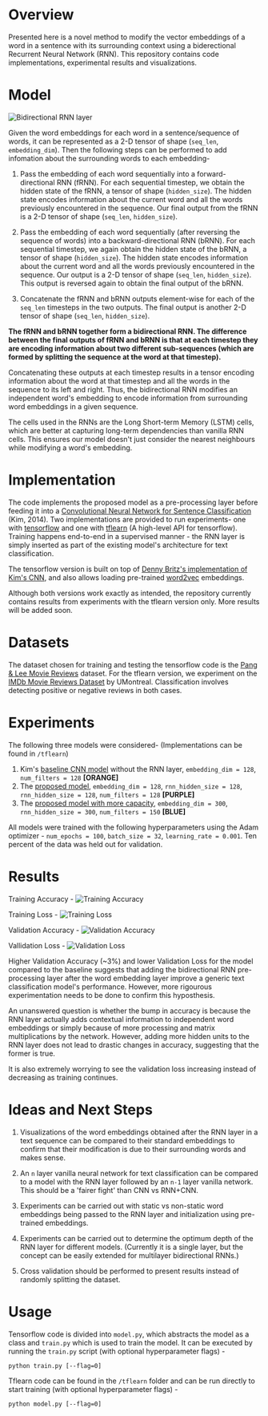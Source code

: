 # Overview
Presented here is a novel method to modify the vector embeddings of a word in a sentence with its surrounding context using a biderectional Recurrent Neural Network (RNN). This repository contains code implementations, experimental results and visualizations.

# Model
![Bidirectional RNN layer](../master/res/bidirectional-rnn.png?raw=true)

Given the word embeddings for each word in a sentence/sequence of words, it can be represented as a 2-D tensor of shape (`seq_len`, `embedding_dim`). Then the following steps can be performed to add infomation about the surrounding words to each embedding- 

1. Pass the embedding of each word sequentially into a forward-directional RNN (fRNN). For each sequential timestep, we obtain the hidden state of the fRNN, a tensor of shape (`hidden_size`). The hidden state encodes information about the current word and all the words previously encountered in the sequence. Our final output from the fRNN is a 2-D tensor of shape (`seq_len`, `hidden_size`). 

2. Pass the embedding of each word sequentially (after reversing the sequence of words) into a backward-directional RNN (bRNN). For each sequential timestep, we again obtain the hidden state of the bRNN, a tensor of shape (`hidden_size`). The hidden state encodes information about the current word and all the words previously encountered in the sequence. Our output is a 2-D tensor of shape (`seq_len`, `hidden_size`). This output is reversed again to obtain the final output of the bRNN. 

3. Concatenate the fRNN and bRNN outputs element-wise for each of the `seq_len` timesteps in the two outputs. The final output is another 2-D tensor of shape (`seq_len`, `hidden_size`).

**The fRNN and bRNN together form a bidirectional RNN. The difference between the final outputs of fRNN and bRNN is that at each timestep they are encoding information about two different sub-sequences (which are formed by splitting the sequence at the word at that timestep).**

Concatenating these outputs at each timestep results in a tensor encoding information about the word at that timestep and all the words in the sequence to its left and right. Thus, the bidirectional RNN modifies an independent word's embedding to encode information from surrounding word embeddings in a given sequence.

The cells used in the RNNs are the Long Short-term Memory (LSTM) cells, which are better at capturing long-term dependencies than vanilla RNN cells. This ensures our model doesn't just consider the nearest neighbours while modifying a word's embedding.

# Implementation
The code implements the proposed model as a pre-processing layer before feeding it into a [Convolutional Neural Network for Sentence Classification](https://arxiv.org/abs/1408.5882) (Kim, 2014). Two implementations are provided to run experiments- one with [tensorflow](https://www.tensorflow.org/) and one with [tflearn](http://tflearn.org/) (A high-level API for tensorflow). Training happens end-to-end in a supervised manner - the RNN layer is simply inserted as part of the existing model's architecture for text classification.

The tensorflow version is built on top of [Denny Britz's implementation of Kim's CNN](https://github.com/dennybritz/cnn-text-classification-tf), and also allows loading pre-trained [word2vec](https://code.google.com/archive/p/word2vec/) embeddings. 

Although both versions work exactly as intended, the repository currently contains results from experiments with the tflearn version only. More results will be added soon.

# Datasets
The dataset chosen for training and testing the tensorflow code is the [Pang & Lee Movie Reviews](http://www.cs.cornell.edu/people/pabo/movie-review-data/) dataset. For the tflearn version, we experiment on the [IMDb Movie Reviews Dataset](http://www.iro.umontreal.ca/~lisa/deep/data/imdb.pkl) by UMontreal. Classification involves detecting positive or negative reviews in both cases.

# Experiments
The following three models were considered- (Implementations can be found in `/tflearn`)

1. Kim's [baseline CNN model](https://raw.githubusercontent.com/chaitjo/lstm-context-embeddings/master/res/cnn-128.png) without the RNN layer, `embedding_dim = 128`, `num_filters = 128` **[ORANGE]**
2. The [proposed model](https://raw.githubusercontent.com/chaitjo/lstm-context-embeddings/master/res/lstm%2Bcnn-128.png), `embedding_dim = 128`, `rnn_hidden_size = 128`, `rnn_hidden_size = 128`, `num_filters = 128` **[PURPLE]**
3. The [proposed model with more capacity](https://raw.githubusercontent.com/chaitjo/lstm-context-embeddings/master/res/lstm%2Bcnn-300.png), `embedding_dim = 300`, `rnn_hidden_size = 300`, `num_filters = 150` **[BLUE]**

All models were trained with the following hyperparameters using the Adam optimizer - `num_epochs = 100`, `batch_size = 32`, `learning_rate = 0.001`. Ten percent of the data was held out for validation.

# Results
Training Accuracy - 
![Training Accuracy](../master/res/acc.png?raw=true)

Training Loss -
![Training Loss](../master/res/loss.png?raw=true)

Validation Accuracy -
![Validation Accuracy](../master/res/acc-val.png?raw=true)

Vallidation Loss -
![Validation Loss](../master/res/loss-val.png?raw=true)

Higher Validation Accuracy (~3%) and lower Validation Loss for the model compared to the baseline suggests that adding the bidirectional RNN pre-processing layer after the word embedding layer improve a generic text classification model's performance. However, more rigourous experimentation needs to be done to confirm this hyposthesis.

An unanswered question is whether the bump in accuracy is because the RNN layer actually adds contextual information to independent word embeddings or simply because of more processing and matrix multiplications by the network. However, adding more hidden units to the RNN layer does not lead to drastic changes in accuracy, suggesting that the former is true.

It is also extremely worrying to see the validation loss increasing instead of decreasing as training continues.

# Ideas and Next Steps
1. Visualizations of the word embeddings obtained after the RNN layer in a text sequence can be compared to their standard embeddings to confirm that their modification is due to their surrounding words and makes sense.

2. An `n` layer vanilla neural network for text classification can be compared to a model with the RNN layer followed by an `n-1` layer vanilla network. This should be a 'fairer fight' than CNN vs RNN+CNN.

3. Experiments can be carried out with static vs non-static word embeddings being passed to the RNN layer and initialization using pre-trained embeddings. 

4. Experiments can be carried out to determine the optimum depth of the RNN layer for different models. (Currently it is a single layer, but the concept can be easily extended for multilayer bidirectional RNNs.)

5. Cross validation should be performed to present results instead of randomly splitting the dataset.

# Usage
Tensorflow code is divided into `model.py`, which abstracts the model as a class and `train.py` which is used to train the model. It can be executed by running the `train.py` script (with optional hyperparameter flags) -
```
python train.py [--flag=0]
```

Tflearn code can be found in the `/tflearn` folder and can be run directly to start training (with optional hyperparameter flags) - 
```
python model.py [--flag=0]
```
